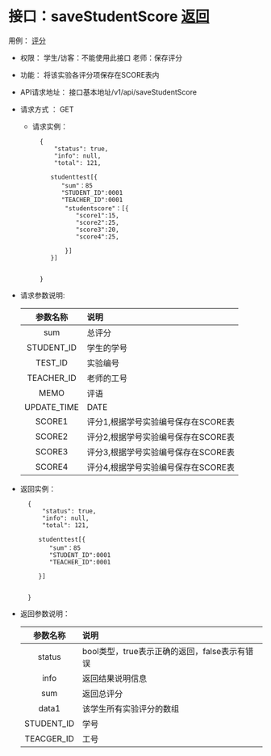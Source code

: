 # 接口：saveStudentScore [返回](../Readme.md)
用例： [评分](../用例/提交评分.md)

- 权限：
    学生/访客：不能使用此接口
    老师：保存评分

- 功能：
    将该实验各评分项保存在SCORE表内

- API请求地址：
   接口基本地址/v1/api/saveStudentScore

- 请求方式 ：
    GET

    - 请求实例：

            {
                "status": true,
                "info": null,
                "total": 121,

               studenttest[{
                  "sum"：85
                  "STUDENT_ID":0001
                  "TEACHER_ID":0001
                   "studentscore"：[{
                      "score1":15,
                      "score2":25,
                      "score3":20,
                      "score4":25,

                   }]
               }]


            }

- 请求参数说明:

     |参数名称|说明|
     |:-------:|:----------|
     |sum| 总评分|
     |STUDENT_ID|学生的学号|
     |TEST_ID| 实验编号|
     |TEACHER_ID|老师的工号|
     |MEMO|评语|
     |UPDATE_TIME|DATE|评改日期|
     |SCORE1| 评分1,根据学号实验编号保存在SCORE表|
     |SCORE2| 评分2,根据学号实验编号保存在SCORE表|
     |SCORE3| 评分3,根据学号实验编号保存在SCORE表|
     |SCORE4| 评分4,根据学号实验编号保存在SCORE表|

- 返回实例：

        {
            "status": true,
            "info": null,
            "total": 121,

           studenttest[{
              "sum"：85
              "STUDENT_ID":0001
              "TEACHER_ID":0001

           }]


        }

- 返回参数说明：

  |参数名称|说明|
  |:---------:|:--------------------------------------------------------|
  |status|bool类型，true表示正确的返回，false表示有错误|
  |info|返回结果说明信息|
  |sum|返回总评分|
  |data1|该学生所有实验评分的数组|
  |STUDENT_ID|学号|
  |TEACGER_ID|工号|
